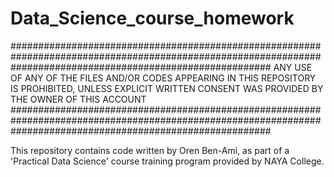 # Data_Science_course_homework
###############################################################################################################################################################
ANY USE OF ANY OF THE FILES AND/OR CODES APPEARING IN THIS REPOSITORY IS PROHIBITED, UNLESS EXPLICIT WRITTEN CONSENT WAS PROVIDED BY THE OWNER OF THIS ACCOUNT
###############################################################################################################################################################

This repository contains code written by Oren Ben-Ami, as part of a 'Practical Data Science' course training program provided by NAYA College. 
